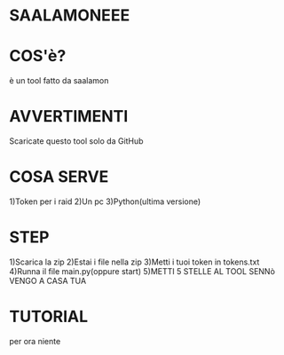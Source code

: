 # SAALAMONEEE
# COS'è?
è un tool fatto da saalamon
# AVVERTIMENTI
Scaricate questo tool solo da GitHub
# COSA SERVE
1)Token per i raid
2)Un pc
3)Python(ultima versione)
# STEP
1)Scarica la zip
2)Estai i file nella zip
3)Metti i tuoi token in tokens.txt
4)Runna il file main.py(oppure start)
5)METTI 5 STELLE AL TOOL SENNò VENGO A CASA TUA
# TUTORIAL
per ora niente
